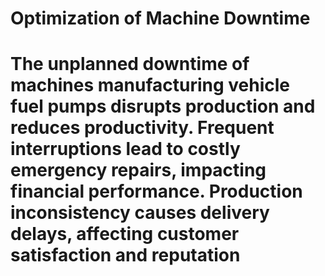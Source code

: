 # Optimization of Machine Downtime
# The unplanned downtime of machines manufacturing vehicle fuel pumps disrupts production and reduces productivity. Frequent interruptions lead to costly emergency repairs, impacting financial performance. Production inconsistency causes delivery delays, affecting customer satisfaction and reputation
